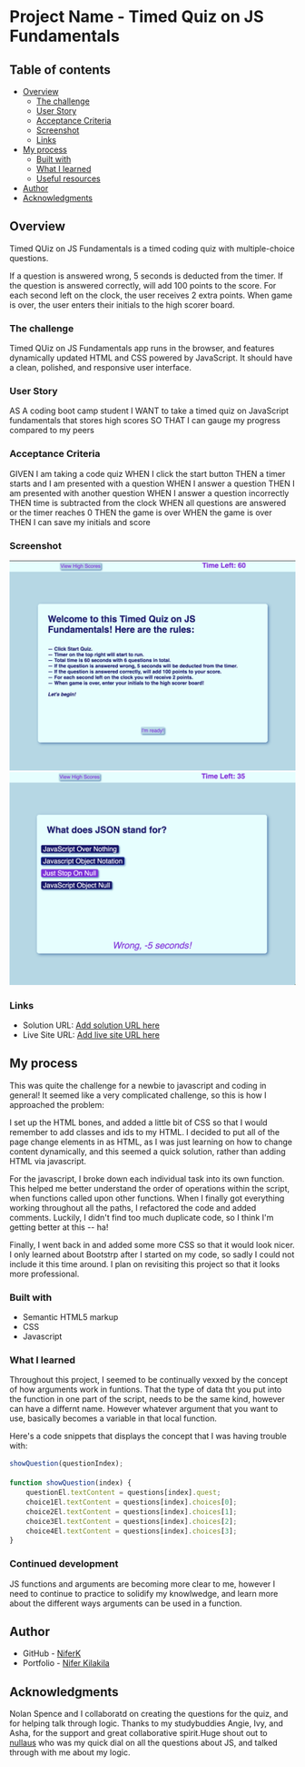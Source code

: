 # Project Name - Timed Quiz on JS Fundamentals

## Table of contents

- [Overview](#overview)
  - [The challenge](#the-challenge)
  - [User Story](#user-story)
  - [Acceptance Criteria](#acceptance-criteria)
  - [Screenshot](#screenshot)
  - [Links](#links)
- [My process](#my-process)
  - [Built with](#built-with)
  - [What I learned](#what-i-learned)
  - [Useful resources](#useful-resources)
- [Author](#author)
- [Acknowledgments](#acknowledgments)

## Overview
Timed QUiz on JS Fundamentals is a timed coding quiz with multiple-choice questions. 

 If a question is answered wrong, 5 seconds is deducted from the timer. If the question is answered correctly, will add 100 points to the score. For each second left on the clock, the user receives 2 extra points. When game is over, the user enters their initials to the high scorer board.

### The challenge
Timed QUiz on JS Fundamentals app runs in the browser, and features dynamically updated HTML and CSS powered by JavaScript. It should have a clean, polished, and responsive user interface.

### User Story

AS A coding boot camp student
I WANT to take a timed quiz on JavaScript fundamentals that stores high scores
SO THAT I can gauge my progress compared to my peers

### Acceptance Criteria

GIVEN I am taking a code quiz
WHEN I click the start button
THEN a timer starts and I am presented with a question
WHEN I answer a question
THEN I am presented with another question
WHEN I answer a question incorrectly
THEN time is subtracted from the clock
WHEN all questions are answered or the timer reaches 0
THEN the game is over
WHEN the game is over
THEN I can save my initials and score

### Screenshot

![](./assets/Images/ScreenShot-rules.png)
![](./assets/Images/ScreenShot-quiz.png)


### Links

- Solution URL: [Add solution URL here](https://your-solution-url.com)
- Live Site URL: [Add live site URL here](https://your-live-site-url.com)

## My process

This was quite the challenge for a newbie to javascript and coding in general! It seemed like a very complicated challenge, so this is how I approached the problem:

I set up the HTML bones, and added a little bit of CSS so that I would remember to add classes and ids to my HTML. I decided to put all of the page change elements in as HTML, as I was just learning on how to change content dynamically, and this seemed a quick solution, rather than adding HTML via javascript.

For the javascript, I broke down each individual task into its own function. This helped me better understand the order of operations within the script, when functions called upon other functions. When I finally got everything working throughout all the paths, I refactored the code and added comments. Luckily, I didn't find too much duplicate code, so I think I'm getting better at this -- ha!

Finally, I went back in and added some more CSS so that it would look nicer. I only learned about Bootstrp after I started on my code, so sadly I could not include it this time around. I plan on revisiting this project so that it looks more professional.

### Built with

- Semantic HTML5 markup
- CSS
- Javascript

### What I learned

Throughout this project, I seemed to be continually vexxed by the concept of how arguments work in funtions. That the type of data tht you put into the function in one part of the script, needs to be the same kind, however can have a differnt name. However whatever argument that you want to use, basically becomes a variable in that local function. 

Here's a code snippets that displays the concept that I was having trouble with:

```js
showQuestion(questionIndex);

function showQuestion(index) {
    questionEl.textContent = questions[index].quest;
    choice1El.textContent = questions[index].choices[0];
    choice2El.textContent = questions[index].choices[1];
    choice3El.textContent = questions[index].choices[2];
    choice4El.textContent = questions[index].choices[3];
}
```

### Continued development

JS functions and arguments are becoming more clear to me, however I need to continue to practice to solidify my knowlwedge, and learn more about the different ways arguments can be used in a function.


## Author
- GitHub - [NiferK](https://github.com/NiferK)
- Portfolio - [Nifer Kilakila](https://niferk.github.io/Nifer-Kilakila-Portfolio-h2/)

## Acknowledgments

Nolan Spence and I collaboratd on creating the questions for the quiz, and for helping talk through logic. Thanks to my studybuddies Angie, Ivy, and Asha, for the support and great collaborative spirit.Huge shout out to [nullaus](https://github.com/nullaus) who was my quick dial on all the questions about JS, and talked through with me about my logic.

